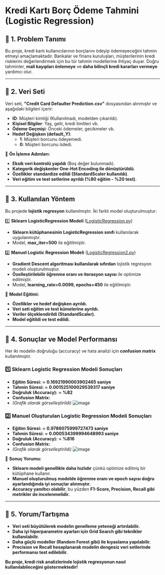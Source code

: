# **Kredi Kartı Borç Ödeme Tahmini (Logistic Regression)**

## **📌 1. Problem Tanımı**
Bu proje, kredi kartı kullanıcılarının borçlarını ödeyip ödemeyeceğini tahmin etmeyi amaçlamaktadır. Bankalar ve finans kuruluşları, müşterilerinin kredi risklerini değerlendirmek için bu tür tahmin modellerine ihtiyaç duyar. Doğru tahminler, **mali kayıpları önlemeye** ve **daha bilinçli kredi kararları vermeye** yardımcı olur.

---

## **📌 2. Veri Seti**
Veri seti, **"Credit Card Defaulter Prediction.csv"** dosyasından alınmıştır ve aşağıdaki bilgileri içerir:

- **ID**: Müşteri kimliği (Kullanılmadı, modelden çıkarıldı).
- **Kişisel Bilgiler**: Yaş, gelir, kredi limitleri vb.
- **Ödeme Geçmişi**: Önceki ödemeler, gecikmeler vb.
- **Hedef Değişken (default_Y)**:
  - **1**: Müşteri borcunu ödeyemedi.
  - **0**: Müşteri borcunu ödedi.

🔹 **Ön İşleme Adımları:**
- **Eksik veri kontrolü yapıldı** (Boş değer bulunmadı).
- **Kategorik değişkenler One-Hot Encoding ile dönüştürüldü**.
- **Özellikler standardize edildi (StandardScaler kullanıldı)**.
- **Veri eğitim ve test setlerine ayrıldı (%80 eğitim - %20 test).**

---

## **📌 3. Kullanılan Yöntem**
Bu projede **lojistik regresyon** kullanılmıştır. İki farklı model oluşturulmuştur:

1️⃣ **Sklearn LogisticRegression Modeli** ([LogisticRegression.py](LogisticRegression.py))
   - **Sklearn kütüphanesinin LogisticRegression sınıfı** kullanılarak uygulanmıştır.
   - Model, **max_iter=500** ile eğitilmiştir.
   
2️⃣ **Manuel Logistic Regression Modeli** ([LogisticRegression2.py](LogisticRegression2.py))
   - **Gradient Descent algoritması kullanılarak sıfırdan** lojistik regresyon modeli oluşturulmuştur.
   - **Özelleştirilebilir öğrenme oranı ve iterasyon sayısı** ile optimize edilmiştir.
   - Model, **learning_rate=0.0099, epochs=450** ile eğitilmiştir.

📌 **Model Eğitimi:**
- **Özellikler ve hedef değişken ayrıldı.**
- **Veri seti eğitim ve test kümelerine ayrıldı.**
- **Veriler ölçeklendirildi (StandardScaler).**
- **Model eğitildi ve test edildi.**

---

## **📌 4. Sonuçlar ve Model Performansı**
Her iki modelin doğruluğu (accuracy) ve hata analizi için **confusion matrix** kullanılmıştır.

### **1️⃣ Sklearn Logistic Regression Modeli Sonuçları**
- **Eğitim Süresi:** ≈ **0.16921990003902465 saniye**
- **Tahmin Süresi:** ≈ **0.001525100029539317 saniye**
- **Doğruluk (Accuracy):** ≈ **%82**
- **Confusion Matrix:**
- *(Grafik olarak görselleştirildi)*
 ![image](https://github.com/user-attachments/assets/987897d5-7060-47b2-8940-9546422861c6)

### **2️⃣ Manuel Oluşturulan Logistic Regression Modeli Sonuçları**
- **Eğitim Süresi:** ≈ **0.9786075999727473 saniye**
- **Tahmin Süresi:** ≈ **0.000534399994648993 saniye**
- **Doğruluk (Accuracy):** ≈ **%816**
- **Confusion Matrix:**
- *(Grafik olarak görselleştirildi)*
  ![image](https://github.com/user-attachments/assets/af3b4cf2-fc57-49cc-b8a7-246432900eb9)


🔹 **Sonuç Yorumu:**
- **Sklearn modeli genellikle daha hızlıdır** çünkü optimize edilmiş bir kütüphane kullanır.
- **Manuel oluşturulmuş modelde öğrenme oranı ve epoch sayısı doğru ayarlandığında iyi sonuçlar alınmıştır.**
- **Accuracy yanıltıcı olabilir**, bu yüzden **F1-Score, Precision, Recall gibi metrikler de incelenmelidir.**

---

## **📌 5. Yorum/Tartışma**
- **Veri seti büyütülerek modelin genelleme yeteneği artırılabilir.**
- **Daha iyi hiperparametre ayarları için Grid Search gibi teknikler kullanılabilir.**
- **Daha güçlü modeller (Random Forest gibi) ile kıyaslama yapılabilir.**
- **Precision ve Recall hesaplanarak modelin dengesiz veri setlerinde performansı test edilebilir.**

**Bu proje, kredi risk analizlerinde lojistik regresyonun nasıl kullanılabileceğini göstermektedir!**


